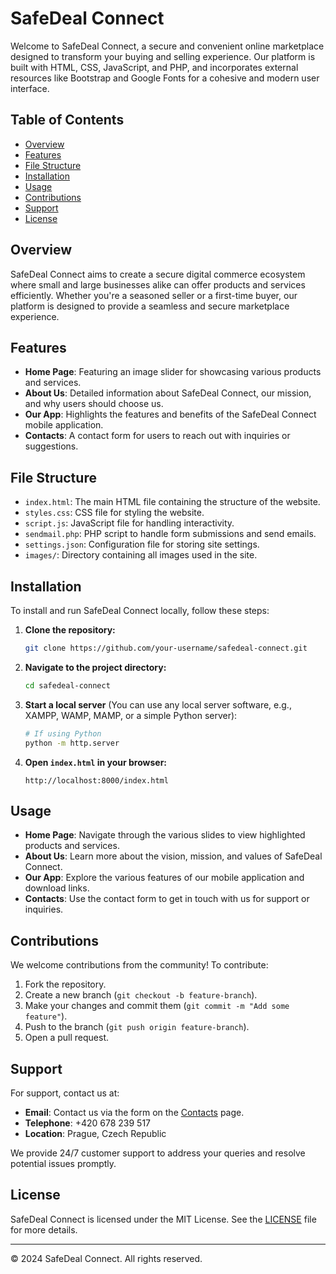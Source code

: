 # SafeDeal Connect

Welcome to SafeDeal Connect, a secure and convenient online marketplace designed to transform your buying and selling experience. Our platform is built with HTML, CSS, JavaScript, and PHP, and incorporates external resources like Bootstrap and Google Fonts for a cohesive and modern user interface.

## Table of Contents

- [Overview](#overview)
- [Features](#features)
- [File Structure](#file-structure)
- [Installation](#installation)
- [Usage](#usage)
- [Contributions](#contributions)
- [Support](#support)
- [License](#license)

## Overview

SafeDeal Connect aims to create a secure digital commerce ecosystem where small and large businesses alike can offer products and services efficiently. Whether you're a seasoned seller or a first-time buyer, our platform is designed to provide a seamless and secure marketplace experience.

## Features

- **Home Page**: Featuring an image slider for showcasing various products and services.
- **About Us**: Detailed information about SafeDeal Connect, our mission, and why users should choose us.
- **Our App**: Highlights the features and benefits of the SafeDeal Connect mobile application.
- **Contacts**: A contact form for users to reach out with inquiries or suggestions.

## File Structure

- `index.html`: The main HTML file containing the structure of the website.
- `styles.css`: CSS file for styling the website.
- `script.js`: JavaScript file for handling interactivity.
- `sendmail.php`: PHP script to handle form submissions and send emails.
- `settings.json`: Configuration file for storing site settings.
- `images/`: Directory containing all images used in the site.

## Installation

To install and run SafeDeal Connect locally, follow these steps:

1. **Clone the repository:**
   ```bash
   git clone https://github.com/your-username/safedeal-connect.git
   ```

2. **Navigate to the project directory:**
   ```bash
   cd safedeal-connect
   ```

3. **Start a local server** (You can use any local server software, e.g., XAMPP, WAMP, MAMP, or a simple Python server):
   ```bash
   # If using Python
   python -m http.server
   ```

4. **Open `index.html` in your browser:**
   ```
   http://localhost:8000/index.html
   ```

## Usage

- **Home Page**: Navigate through the various slides to view highlighted products and services.
- **About Us**: Learn more about the vision, mission, and values of SafeDeal Connect.
- **Our App**: Explore the various features of our mobile application and download links.
- **Contacts**: Use the contact form to get in touch with us for support or inquiries.

## Contributions

We welcome contributions from the community! To contribute:

1. Fork the repository.
2. Create a new branch (`git checkout -b feature-branch`).
3. Make your changes and commit them (`git commit -m "Add some feature"`).
4. Push to the branch (`git push origin feature-branch`).
5. Open a pull request.

## Support

For support, contact us at:

- **Email**: Contact us via the form on the [Contacts](#contacts) page.
- **Telephone**: +420 678 239 517
- **Location**: Prague, Czech Republic

We provide 24/7 customer support to address your queries and resolve potential issues promptly.

## License

SafeDeal Connect is licensed under the MIT License. See the [LICENSE](LICENSE) file for more details.

---

© 2024 SafeDeal Connect. All rights reserved.
```
